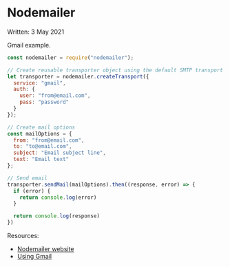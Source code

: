 # Nodemailer

Written: 3 May 2021

Gmail example.
```javascript
const nodemailer = require("nodemailer");

// Create reusable transporter object using the default SMTP transport
let transporter = nodemailer.createTransport({
  service: "gmail",
  auth: {
    user: "from@email.com",
    pass: "password"
  }
});

// Create mail options
const mailOptions = {
  from: "from@email.com",
  to: "to@email.com",
  subject: "Email subject line",
  text: "Email text"
};

// Send email
transporter.sendMail(mailOptions).then((response, error) => {
  if (error) {
    return console.log(error)
  }

  return console.log(response)
})
```

Resources:
- [Nodemailer website](https://nodemailer.com/)
- [Using Gmail](https://nodemailer.com/usage/using-gmail/)